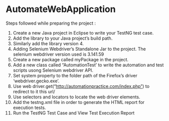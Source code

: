 # AutomateWebApplication
Steps followed while preparing the project : 
1.	Create a new Java project in Eclipse to write your TestNG test case.
2.	Add the <TestNG> library to your Java project’s build path.
3.	Similarly add the <Junit > library version 4. 
4.	Adding Selenium Webdriver’s Standalone Jar to the project. The selenium webdriver version used is 3.141.59
5.	 Create a new package called myPackage in the project.
6.	Add a new class called “AutomationTest’ to write the automation and test scripts usong Selenium webdriver API.
7.	Set system property to the folder path of the Firefox’s driver ‘webdriver.gecko.exe’.
8.	Use web driver.get(“http://automationpractice.com/index.php”) to redirect to it this url/
9.	Use selectors and locators to locate the web driver elements.
10.	Add the testng.xml file in order to generate the HTML report for execution tests. 
11.	Run the TestNG Test Case and View Test Execution Report
